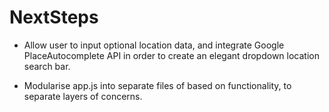 # NextSteps

- Allow user to input optional location data, and integrate Google PlaceAutocomplete API in order to create an elegant dropdown location search bar. 

- Modularise app.js into separate files of based on functionality, to separate layers of concerns.
